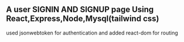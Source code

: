 ## A user SIGNIN AND SIGNUP page Using React,Express,Node,Mysql(tailwind css)
used jsonwebtoken for authentication and added react-dom for routing
